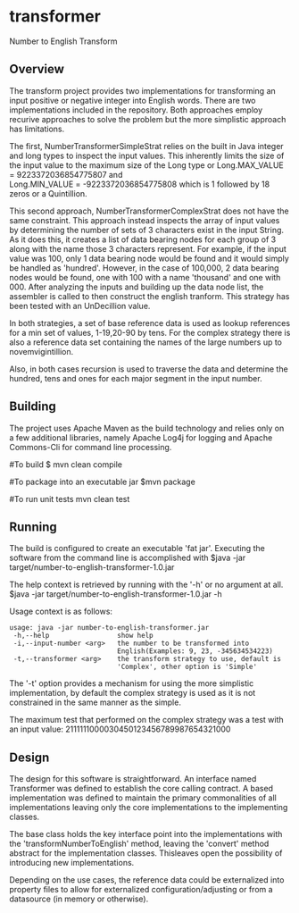 # transformer
Number to English Transform

Overview
--------

The transform project provides two implementations for transforming an input positive or negative integer into English words.
There are two implementations included in the repository. Both approaches employ recurive approaches to solve the problem but the
more simplistic approach has limitations. 

The first, NumberTransformerSimpleStrat relies on the built in Java integer and long types to inspect the input values. This 
inherently limits the size of the input value to the maximum size of the Long type or Long.MAX_VALUE =  9223372036854775807 and  
Long.MIN_VALUE = -9223372036854775808 which is 1 followed by 18 zeros or a Quintillion. 

This second approach, NumberTransformerComplexStrat does not have the same constraint. This approach instead inspects the array 
of input values by determining the number of sets of 3 characters exist in the input String. As it does this, it creates a list 
of data bearing nodes for each group of 3 along with the name those 3 characters represent. For example, if the input value was 
100, only 1 data bearing node would be found and it would simply be handled as 'hundred'. However, in the case of 
100,000, 2 data bearing nodes would be found, one with 100 with a name 'thousand' and one with 000.  After analyzing the inputs
and building up the data node list, the assembler is called to then construct the english tranform. This strategy has been tested 
with an UnDecillion value.

In both strategies, a set of base reference data is used as lookup references for a min set of values, 1-19,20-90 by tens.  For 
the complex strategy there is also a reference data set containing the names of the large numbers up to novemvigintillion. 

Also, in both cases recursion is used to traverse the data and determine the hundred, tens and ones for each major segment in 
the input number.

Building
--------
The project uses Apache Maven as the build technology and relies only on a few additional libraries, namely Apache Log4j for logging
and Apache Commons-Cli for command line processing.

#To build
$ mvn clean compile 

#To package into an executable jar
$mvn package


#To run unit tests
mvn clean test

Running
-------
The build is configured to create an executable 'fat jar'. Executing the software from the command line is accomplished with
$java -jar target/number-to-english-transformer-1.0.jar 

The help context is retrieved by running with the '-h' or no argument at all.  
$java -jar target/number-to-english-transformer-1.0.jar -h 

Usage context is as follows:
```{r, engine='bash', usage}
usage: java -jar number-to-english-transformer.jar
 -h,--help                 show help
 -i,--input-number <arg>   the number to be transformed into
                           English(Examples: 9, 23, -345634534223)
 -t,--transformer <arg>    the transform strategy to use, default is
                           'Complex', other option is 'Simple'
```

The '-t' option provides a mechanism for using the more simplistic implementation, by default the complex strategy is used as it is
not constrained in the same manner as the simple.

The maximum test that performed on the complex strategy was a test with an input value: 2111111000030450123456789987654321000

Design
------
The design for this software is straightforward. An interface named Transformer was defined to establish the core calling contract. A based implementation was defined to maintain the primary commonalities of all implementations leaving only the core implementations to the implementing classes. 

The base class holds the key interface point into the implementations with the 'transformNumberToEnglish' method, leaving the 'convert' method abstract for the implementation classes. Thisleaves open the possibility of introducing new implementations.

Depending on the use cases, the reference data could be externalized into property files to allow for externalized configuration/adjusting or from a datasource (in memory or otherwise).
